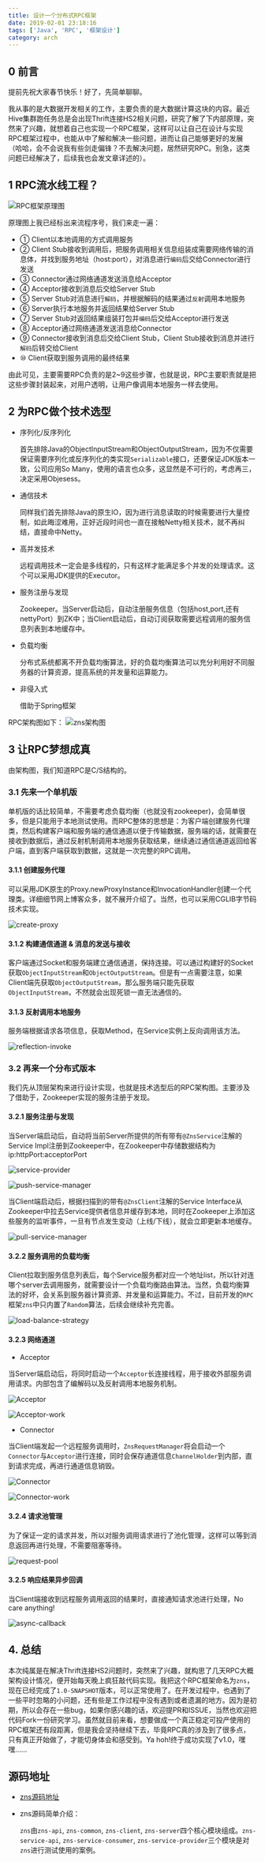 ```yaml
---
title: 设计一个分布式RPC框架
date: 2019-02-01 23:18:16
tags: ['Java', 'RPC', '框架设计']
category: arch
---
```


## **0 前言**

提前先祝大家春节快乐！好了，先简单聊聊。

我从事的是大数据开发相关的工作，主要负责的是大数据计算这块的内容。最近Hive集群跑任务总是会出现Thrift连接HS2相关问题，研究了解了下内部原理，突然来了兴趣，就想着自己也实现一个RPC框架，这样可以让自己在设计与实现RPC框架过程中，也能从中了解和解决一些问题，进而让自己能够更好的发展（哈哈，会不会说我有些剑走偏锋？不去解决问题，居然研究RPC。别急，这类问题已经解决了，后续我也会发文章详述的）。

## **1 RPC流水线工程？**

![RPC框架原理图](https://github.com/buildupchao/ImgStore/blob/master/blog/RPC%E5%8E%9F%E7%90%86.png?raw=true)

<!-- more -->
原理图上我已经标出来流程序号，我们来走一遍：
- ① Client以本地调用的方式调用服务
- ② Client Stub接收到调用后，把服务调用相关信息组装成需要网络传输的消息体，并找到服务地址（host:port），对消息进行`编码`后交给Connector进行发送
- ③ Connector通过网络通道发送消息给Acceptor
- ④ Acceptor接收到消息后交给Server Stub
- ⑤ Server Stub对消息进行`解码`，并根据解码的结果通过`反射`调用本地服务
- ⑥ Server执行本地服务并返回结果给Server Stub
- ⑦ Server Stub对返回结果组装打包并`编码`后交给Acceptor进行发送
- ⑧ Acceptor通过网络通道发送消息给Connector
- ⑨ Connector接收到消息后交给Client Stub，Client Stub接收到消息并进行`解码`后转交给Client
- ⑩ Client获取到服务调用的最终结果

由此可见，主要需要RPC负责的是2~9这些步骤，也就是说，RPC主要职责就是把这些步骤封装起来，对用户透明，让用户像调用本地服务一样去使用。

## **2 为RPC做个技术选型**

- 序列化/反序列化

  首先排除Java的ObjectInputStream和ObjectOutputStream，因为不仅需要保证需要序列化或反序列化的类实现`Serializable`接口，还要保证JDK版本一致，公司应用So Many，使用的语言也众多，这显然是不可行的，考虑再三，决定采用Objesess。


- 通信技术

  同样我们首先排除Java的原生IO，因为进行消息读取的时候需要进行大量控制，如此晦涩难用，正好近段时间也一直在接触Netty相关技术，就不再纠结，直接命中Netty。


- 高并发技术

  远程调用技术一定会是多线程的，只有这样才能满足多个并发的处理请求。这个可以采用JDK提供的Executor。


- 服务注册与发现

  Zookeeper。当Server启动后，自动注册服务信息（包括host,port,还有nettyPort）到ZK中；当Client启动后，自动订阅获取需要远程调用的服务信息列表到本地缓存中。


- 负载均衡

  分布式系统都离不开负载均衡算法，好的负载均衡算法可以充分利用好不同服务器的计算资源，提高系统的并发量和运算能力。


- 非侵入式

  借助于Spring框架

RPC架构图如下：
![zns架构图](https://github.com/buildupchao/ImgStore/blob/master/blog/zns.png?raw=true)

## **3 让RPC梦想成真**

由架构图，我们知道RPC是C/S结构的。

### **3.1 先来一个单机版**

单机版的话比较简单，不需要考虑负载均衡（也就没有zookeeper)，会简单很多，但是只能用于本地测试使用。而RPC整体的思想是：为客户端创建服务代理类，然后构建客户端和服务端的通信通道以便于传输数据，服务端的话，就需要在接收到数据后，通过反射机制调用本地服务获取结果，继续通过通信通道返回给客户端，直到客户端获取到数据，这就是一次完整的RPC调用。

#### **3.1.1 创建服务代理**

可以采用JDK原生的Proxy.newProxyInstance和InvocationHandler创建一个代理类。详细细节网上博客众多，就不展开介绍了。当然，也可以采用CGLIB字节码技术实现。

![create-proxy](https://github.com/buildupchao/ImgStore/blob/master/blog/create-proxy.png?raw=true)

#### **3.1.2 构建通信通道 & 消息的发送与接收**

客户端通过Socket和服务端建立通信通道，保持连接。可以通过构建好的Socket获取`ObjectInputStream`和`ObjectOutputStream`。但是有一点需要注意，如果Client端先获取`ObjectOutputStream`，那么服务端只能先获取`ObjectInputStream`，不然就会出现死锁一直无法通信的。

#### **3.1.3 反射调用本地服务**

服务端根据请求各项信息，获取Method，在Service实例上反向调用该方法。

![reflection-invoke](https://github.com/buildupchao/ImgStore/blob/master/blog/reflection-invoke.png?raw=true)

### **3.2 再来一个分布式版本**

我们先从顶层架构来进行设计实现，也就是技术选型后的RPC架构图。主要涉及了借助于，Zookeeper实现的服务注册于发现。

#### **3.2.1 服务注册与发现**

当Server端启动后，自动将当前Server所提供的所有带有`@ZnsService`注解的Service Impl注册到Zookeeper中，在Zookeeper中存储数据结构为 ip:httpPort:acceptorPort

![service-provider](https://github.com/buildupchao/ImgStore/blob/master/blog/service-provider.png?raw=true)

![push-service-manager](https://github.com/buildupchao/ImgStore/blob/master/blog/push-service-manager.png?raw=true)

当Client端启动后，根据扫描到的带有`@ZnsClient`注解的Service Interface从Zookeeper中拉去Service提供者信息并缓存到本地，同时在Zookeeper上添加这些服务的监听事件，一旦有节点发生变动（上线/下线），就会立即更新本地缓存。

![pull-service-manager](https://github.com/buildupchao/ImgStore/blob/master/blog/pull-service-manager.png?raw=true)

#### **3.2.2 服务调用的负载均衡**

Client拉取到服务信息列表后，每个Service服务都对应一个地址list，所以针对连哪个server去调用服务，就需要设计一个负载均衡路由算法。当然，负载均衡算法的好坏，会关系到服务器计算资源、并发量和运算能力。不过，目前开发的`RPC`框架`zns`中只内置了`Random`算法，后续会继续补充完善。

![load-balance-strategy](https://github.com/buildupchao/ImgStore/blob/master/blog/load-balance-strategy.png?raw=true)

#### **3.2.3 网络通道**

- Acceptor

当Server端启动后，将同时启动一个`Acceptor`长连接线程，用于接收外部服务调用请求。内部包含了编解码以及反射调用本地服务机制。

![Acceptor](https://github.com/buildupchao/ImgStore/blob/master/blog/acceptor.png?raw=true)

![Acceptor-work](https://github.com/buildupchao/ImgStore/blob/master/blog/acceptor-work.png?raw=true)

- Connector

当Client端发起一个远程服务调用时，`ZnsRequestManager`将会启动一个`Connector`与`Acceptor`进行连接，同时会保存通道信息`ChannelHolder`到内部，直到请求完成，再进行通道信息销毁。

![Connector](https://github.com/buildupchao/ImgStore/blob/master/blog/connector.png?raw=true)

![Connector-work](https://github.com/buildupchao/ImgStore/blob/master/blog/connector-work.png?raw=true)

#### **3.2.4 请求池管理**

为了保证一定的请求并发，所以对服务调用请求进行了池化管理，这样可以等到消息返回再进行处理，不需要阻塞等待。

![request-pool](https://github.com/buildupchao/ImgStore/blob/master/blog/request-pool.png?raw=true)

#### **3.2.5 响应结果异步回调**

当Client端接收到远程服务调用返回的结果时，直接通知请求池进行处理，No care anything!

![async-callback](https://github.com/buildupchao/ImgStore/blob/master/blog/async-callback.png?raw=true)

## **4. 总结**

本次纯属是在解决Thrift连接HS2问题时，突然来了兴趣，就构思了几天RPC大概架构设计情况，便开始每天晚上疯狂敲代码实现。我把这个RPC框架命名为`zns`，现在已经完成了`1.0-SNAPSHOT`版本，可以正常使用了。在开发过程中，也遇到了一些平时忽略的小问题，还有些是工作过程中没有遇到或者遗漏的地方。因为是初期，所以会存在一些bug，如果你感兴趣的话，欢迎提PR和ISSUE，当然也欢迎把代码Fork一份研究学习。虽然就目前来看，想要做成一个真正稳定可投产使用的RPC框架还有段距离，但是我会坚持继续下去，毕竟RPC真的涉及到了很多点，只有真正开始做了，才能切身体会和感受到。Ya hoh!终于成功实现了v1.0，嘿嘿……

## **源码地址**

- [zns源码地址](https://github.com/buildupchao/zns)
- zns源码简单介绍：

  `zns`由`zns-api`, `zns-common`, `zns-client`, `zns-server`四个核心模块组成。`zns-service-api`, `zns-service-consumer`, `zns-service-provider`三个模块是对`zns`进行测试使用的案例。
